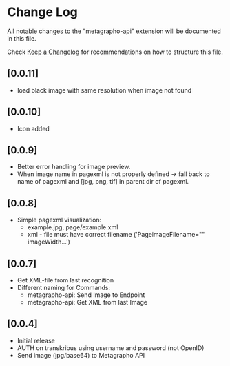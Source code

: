 # Change Log

All notable changes to the "metagrapho-api" extension will be documented in this file.

Check [Keep a Changelog](http://keepachangelog.com/) for recommendations on how to structure this file.

## [0.0.11]

* load black image with same resolution when image not found

## [0.0.10]

* Icon added

## [0.0.9]

* Better error handling for image preview.
* When image name in pagexml is not properly defined -> fall back to name of pagexml and [jpg, png, tif] in parent dir of pagexml.

## [0.0.8]

* Simple pagexml visualization:
  * example.jpg, page/example.xml
  * xml - file must have correct filename ('PageimageFilename="" imageWidth...')

## [0.0.7]

* Get XML-file from last recognition
* Different naming for Commands:
  * metagrapho-api: Send Image to Endpoint
  * metagrapho-api: Get XML from last Image

## [0.0.4]

- Initial release
- AUTH on transkribus using username and password (not OpenID)
- Send image (jpg/base64) to Metagrapho API
